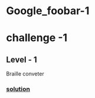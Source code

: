 # Google_foobar-1

challenge -1
====
## Level - 1
   Braille conveter
   
   ### [solution](Braille_converter.py)
   
